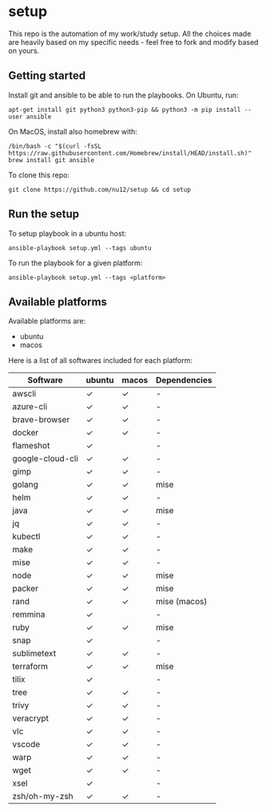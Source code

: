 # setup

This repo is the automation of my work/study setup. All the choices made are heavily based on my specific needs - feel free to fork and modify based on yours.

## Getting started

Install git and ansible to be able to run the playbooks. On Ubuntu, run:
```
apt-get install git python3 python3-pip && python3 -m pip install --user ansible
```

On MacOS, install also homebrew with:
```
/bin/bash -c "$(curl -fsSL https://raw.githubusercontent.com/Homebrew/install/HEAD/install.sh)"
brew install git ansible
```

To clone this repo:
```
git clone https://github.com/nu12/setup && cd setup
```

## Run the setup

To setup playbook in a ubuntu host:
```
ansible-playbook setup.yml --tags ubuntu
```

To run the playbook for a given platform:
```
ansible-playbook setup.yml --tags <platform>
```

## Available platforms

Available platforms are:
* ubuntu
* macos

Here is a list of all softwares included for each platform:

|Software|ubuntu|macos|Dependencies
|---|---|---|---|
|awscli|&check;|&check;|-|
|azure-cli|&check;|&check;|-|
|brave-browser|&check;|&check;|-|
|docker|&check;|&check;|-|
|flameshot|&check;||-|
|google-cloud-cli|&check;|&check;|-|
|gimp|&check;|&check;|-|
|golang|&check;|&check;|mise|
|helm|&check;|&check;|-|
|java|&check;|&check;|mise|
|jq|&check;|&check;|-|
|kubectl|&check;|&check;|-|
|make|&check;|&check;|-|
|mise|&check;|&check;|-|
|node|&check;|&check;|mise|
|packer|&check;|&check;|mise|
|rand|&check;|&check;|mise (macos)|
|remmina|&check;||-|
|ruby|&check;|&check;|mise|
|snap|&check;||-|
|sublimetext|&check;|&check;|-|
|terraform|&check;|&check;|mise|
|tilix|&check;||-|
|tree|&check;|&check;|-|
|trivy|&check;|&check;|-|
|veracrypt|&check;|&check;|-|
|vlc|&check;|&check;|-|
|vscode|&check;|&check;|-|
|warp|&check;|&check;|-|
|wget|&check;|&check;|-|
|xsel|&check;||-|
|zsh/oh-my-zsh|&check;|&check;|-|
